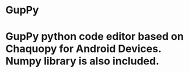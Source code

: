 # GupPy
# GupPy python code editor based on Chaquopy for Android Devices. Numpy library is also included.
